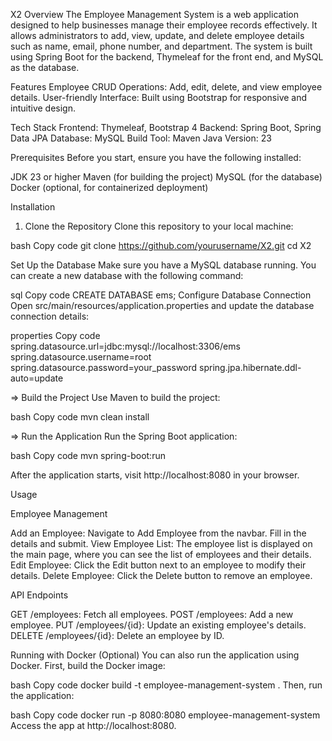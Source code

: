 X2
Overview
The Employee Management System is a web application designed to help businesses manage their employee records effectively. It allows administrators to add, view, update, and delete employee details such as name, email, phone number, and department. The system is built using Spring Boot for the backend, Thymeleaf for the front end, and MySQL as the database.

Features
Employee CRUD Operations: Add, edit, delete, and view employee details.
User-friendly Interface: Built using Bootstrap for responsive and intuitive design.

Tech Stack
Frontend: Thymeleaf, Bootstrap 4
Backend: Spring Boot, Spring Data JPA
Database: MySQL
Build Tool: Maven
Java Version: 23

Prerequisites
Before you start, ensure you have the following installed:

JDK 23 or higher
Maven (for building the project)
MySQL (for the database)
Docker (optional, for containerized deployment)

Installation
1. Clone the Repository
Clone this repository to your local machine:

bash
Copy code
git clone https://github.com/yourusername/X2.git
cd X2

Set Up the Database
Make sure you have a MySQL database running. You can create a new database with the following command:

sql
Copy code
CREATE DATABASE ems;
 Configure Database Connection
Open src/main/resources/application.properties and update the database connection details:

properties
Copy code
spring.datasource.url=jdbc:mysql://localhost:3306/ems
spring.datasource.username=root
spring.datasource.password=your_password
spring.jpa.hibernate.ddl-auto=update

=> Build the Project
Use Maven to build the project:

bash
Copy code
mvn clean install

=> Run the Application
Run the Spring Boot application:

bash
Copy code
mvn spring-boot:run

After the application starts, visit http://localhost:8080 in your browser.

Usage

Employee Management

Add an Employee: Navigate to Add Employee from the navbar. Fill in the details and submit.
View Employee List: The employee list is displayed on the main page, where you can see the list of employees and their details.
Edit Employee: Click the Edit button next to an employee to modify their details.
Delete Employee: Click the Delete button to remove an employee.

API Endpoints

GET /employees: Fetch all employees.
POST /employees: Add a new employee.
PUT /employees/{id}: Update an existing employee's details.
DELETE /employees/{id}: Delete an employee by ID.

Running with Docker (Optional)
You can also run the application using Docker. First, build the Docker image:

bash
Copy code
docker build -t employee-management-system .
Then, run the application:

bash
Copy code
docker run -p 8080:8080 employee-management-system
Access the app at http://localhost:8080.





